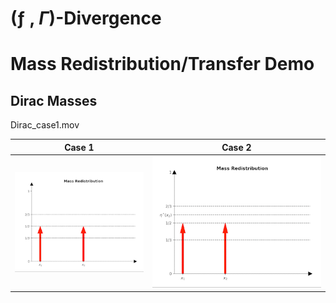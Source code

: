 # (ƒ , $\Gamma$)-Divergence

# Mass Redistribution/Transfer Demo
## Dirac Masses
Dirac_case1.mov

 Case 1                               |  Case 2
:------------------------------------:|:-----------:
![Alt-txt](gif/dirac/Dirac_case_1.gif)|![Alt-txt](gif/dirac/Dirac_case_2.gif)
